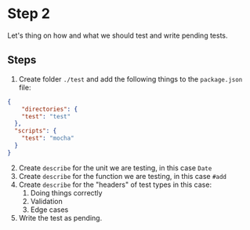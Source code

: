 # Step 2

Let's thing on how and what we should test and write pending tests.

## Steps

1. Create folder `./test` and add the following things to the `package.json` file:

```json
{
    "directories": {
    "test": "test"
  },
  "scripts": {
    "test": "mocha"
  }
}
```

2. Create `describe` for the unit we are testing, in this case `Date`
2. Create `describe` for the function we are testing, in this case `#add`
2. Create `describe` for the "headers" of test types in this case:
    1. Doing things correctly
    1. Validation
    1. Edge cases
2. Write the test as pending.